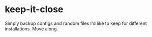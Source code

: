 # keep-it-close
Simply backup configs and random files I'd like to keep for different installations. Move along.
